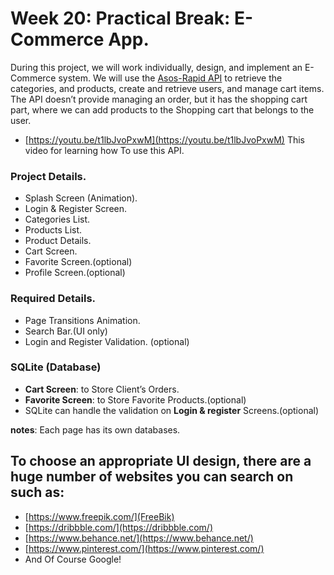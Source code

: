 # Week 20: Practical Break: E-Commerce App.

During this project, we will work individually, design, and implement an E-Commerce system. We will use the [Asos-Rapid API](https://rapidapi.com/apidojo/api/asos2/) to retrieve the categories, and products, create and retrieve users, and manage cart items. The API doesn’t provide managing an order, but it has the shopping cart part, where we can add products to the Shopping cart that belongs to the user.

- [https://youtu.be/t1lbJvoPxwM](https://youtu.be/t1lbJvoPxwM) This video for learning how To use this API.

### Project Details.

- Splash Screen (Animation).
- Login & Register Screen.
- Categories List.
- Products List.
- Product Details.
- Cart Screen.
- Favorite Screen.(optional)
- Profile Screen.(optional)

### Required Details.

- Page Transitions Animation.
- Search Bar.(UI only)
- Login and Register Validation. (optional)

### SQLite (Database)

- **Cart Screen**: to Store Client’s Orders.
- **Favorite Screen**: to Store Favorite Products.(optional)
- SQLite can handle the validation on **Login & register** Screens.(optional)

 **notes**: Each page has its own databases.

## To choose an appropriate UI design, there are a huge number of websites you can search on such as:

- [https://www.freepik.com/](FreeBik)
- [https://dribbble.com/](https://dribbble.com/)
- [https://www.behance.net/](https://www.behance.net/)
- [https://www.pinterest.com/](https://www.pinterest.com/)
- And Of Course Google!